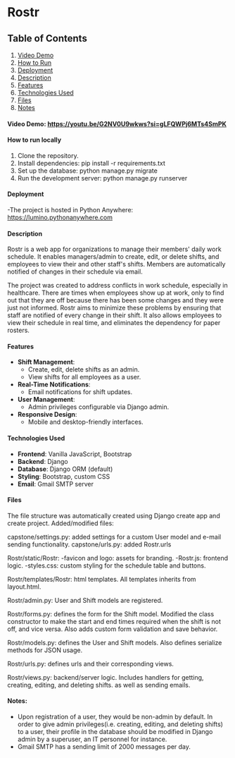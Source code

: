 # Rostr

## Table of Contents
1. [Video Demo](#video-demo)
2. [How to Run](#how-to-run-locally)
3. [Deployment](#deployment)
4. [Description](#description)
5. [Features](#features)
6. [Technologies Used](#technologies-used)
7. [Files](#files)
8. [Notes](#notes)


#### Video Demo: https://youtu.be/G2NV0U9wkws?si=gLFQWPj6MTs4SmPK

#### How to run locally
1. Clone the repository.
2. Install dependencies:
   pip install -r requirements.txt
3. Set up the database:
   python manage.py migrate
4. Run the development server:
   python manage.py runserver

#### Deployment
-The project is hosted in Python Anywhere: https://lumino.pythonanywhere.com

#### Description

Rostr is a web app for organizations to manage their members' daily work schedule. It enables managers/admin to create, edit, or delete shifts, and employees to view their and other staff's shifts. Members are automatically notified of changes in their schedule via email.

The project was created to address conflicts in work schedule, especially in healthcare. There are times when employees show up at work, only to find out that they are off because there has been some changes and they were just not informed. Rostr aims to minimize these problems by ensuring that staff are notified of every change in their shift. It also allows employees to view their schedule in real time, and eliminates the dependency for paper rosters.

#### Features
- **Shift Management**:
  - Create, edit, delete shifts as an admin.
  - View shifts for all employees as a user.
- **Real-Time Notifications**:
  - Email notifications for shift updates.
- **User Management**:
  - Admin privileges configurable via Django admin.
- **Responsive Design**:
  - Mobile and desktop-friendly interfaces.


#### Technologies Used
- **Frontend**: Vanilla JavaScript, Bootstrap
- **Backend**: Django
- **Database**: Django ORM (default)
- **Styling**: Bootstrap, custom CSS
- **Email**: Gmail SMTP server


#### Files
The file structure was automatically created using Django create app and create project.
Added/modified files:

capstone/settings.py: added settings for a custom User model and e-mail sending functionality.
capstone/urls.py: added Rostr.urls

Rostr/static/Rostr: 
    -favicon and logo: assets for branding.
    -Rostr.js: frontend logic.
    -styles.css: custom styling for the schedule table and buttons.

Rostr/templates/Rostr: html templates. All templates inherits from layout.html.

Rostr/admin.py: User and Shift models are registered.

Rostr/forms.py: defines the form for the Shift model. Modified the class constructor to make the start and end times required when the shift is not off, and vice versa. Also adds custom form validation and save behavior.

Rostr/models.py: defines the User and Shift models. Also defines serialize methods for JSON usage.

Rostr/urls.py: defines urls and their corresponding views.

Rostr/views.py: backend/server logic. Includes handlers for getting, creating, editing, and deleting shifts. as well as sending emails.


#### Notes:
- Upon registration of a user, they would be non-admin by default. In order to give admin privileges(i.e. creating, editing, and deleting shifts) to a user, their profile in the database should be modified in Django admin by a superuser, an IT personnel for instance.
- Gmail SMTP has a sending limit of 2000 messages per day.






